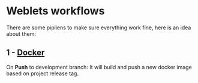# Weblets workflows

There are some pipliens to make sure everything work fine, here is an idea about them:

## 1 - [Docker](/.github/workflows/docker.yaml)

On **Push** to development branch: It will build and push a new docker image based on project release tag.
